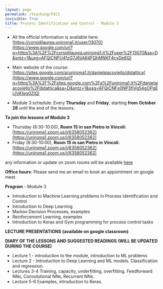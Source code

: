 ```yaml
---
layout: page
permalink: /teaching/PIC3
invisible: True
title: Process Identification and Control - Module 3
---
```


-   All the official information is available here: [https://corsidilaurea.uniroma1.it/user/13070](https://www.google.com/url?q=https%3A%2F%2Fcorsidilaurea.uniroma1.it%2Fuser%2F13070&sa=D&sntz=1&usg=AFQjCNFU4fzG7J6jjA64FQhMNKF4cyDe6Q)
    
-   Main website of the course: [https://sites.google.com/a/uniroma1.it/danielaiacoviello/didattica](https://www.google.com/url?q=https%3A%2F%2Fsites.google.com%2Fa%2Funiroma1.it%2Fdanielaiacoviello%2Fdidattica&sa=D&sntz=1&usg=AFQjCNFs0NP3fiVg54gOPgEIJVA1eg0ZlQ)
    
-   Module 3 schedule: Every **Thursday** and **Friday**, starting **from** **October 28** until the end of the lessons. 

**To join the lessons of Module 3**

- Thursday (8:30-10:00), **Room 15** **in san Pietro in Vincoli**: [https://uniroma1.zoom.us/j/6358052362](https://uniroma1.zoom.us/j/6358052362)
- Friday (8:30-10:00), **Room 15** **in san Pietro in Vincoli**: [https://uniroma1.zoom.us/j/6358052362](https://uniroma1.zoom.us/j/6358052362)

any information or update on zoom rooms will be available [here](https://www.ing.uniroma1.it/orario-delle-lezioni-e-aule)

**Office hours**: Please send me an email to book an appointment on google meet.

**Program** - Module 3
- Introduction to Machine Learning problems in Process Identification and Control
- Introduction to Deep Learning
- Markov Decision Processes, examples
- Reinforcement Learning, examples
- Introduction to Keras and Gym programming for process control tasks

**LECTURE PRESENTATIONS** **(available on google classroom)**

**DIARY OF THE LESSONS AND SUGGESTED READINGS** **(WILL BE UPDATED DURING THE COURSE)**
- Lecture 1 - introduction to the module, introduction to ML problems
- Lecture 2 - Introduction to Deep Learning and ML models. Classification and regression. 
- Lectures 3-4 Training, capacity, underfitting, overfitting. Feedforward NNs, Convolutional NNs, Recurrent NNs. 
- Lecture 5-6 Examples, introduction to Keras.

